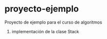 # proyecto-ejemplo
Proyecto de ejemplo para el curso de algoritmos

1. implementación de la clase Stack